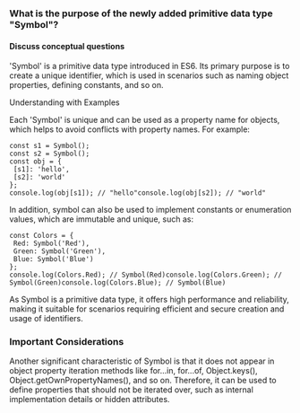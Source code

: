 ### What is the purpose of the newly added primitive data type "Symbol"?


#### Discuss conceptual questions


'Symbol' is a primitive data type introduced in ES6. Its primary purpose is to create a unique identifier, which is used in scenarios such as naming object properties, defining constants, and so on.

Understanding with Examples



Each 'Symbol' is unique and can be used as a property name for objects, which helps to avoid conflicts with property names. For example:
```
const s1 = Symbol();
const s2 = Symbol();
const obj = {
 [s1]: 'hello',
 [s2]: 'world'
};
console.log(obj[s1]); // "hello"console.log(obj[s2]); // "world"
```


In addition, symbol can also be used to implement constants or enumeration values, which are immutable and unique, such as:

```
const Colors = {
 Red: Symbol('Red'),
 Green: Symbol('Green'),
 Blue: Symbol('Blue')
};
console.log(Colors.Red); // Symbol(Red)console.log(Colors.Green); // Symbol(Green)console.log(Colors.Blue); // Symbol(Blue)
```


As Symbol is a primitive data type, it offers high performance and reliability, making it suitable for scenarios requiring efficient and secure creation and usage of identifiers.

### Important Considerations


Another significant characteristic of Symbol is that it does not appear in object property iteration methods like for...in, for...of, Object.keys(), Object.getOwnPropertyNames(), and so on. Therefore, it can be used to define properties that should not be iterated over, such as internal implementation details or hidden attributes.
